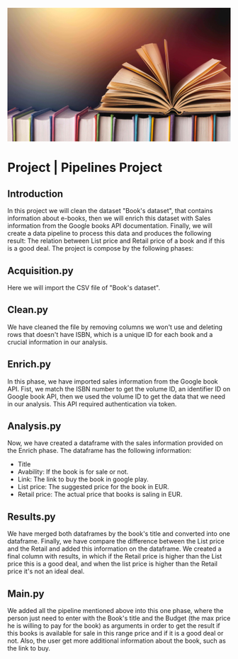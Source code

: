 ![](libros.jpg)

# Project | Pipelines Project

## Introduction

In this project we will clean the dataset "Book's dataset", that contains information about e-books, then we will enrich this dataset with Sales information from the Google books API documentation. Finally, we will create a data pipeline to process this data and produces the following result: The relation between List price and Retail price of a book and if this is a good deal. The project is compose by the following phases:

## Acquisition.py

Here we will import the CSV file of "Book's dataset". 

## Clean.py

We have cleaned the file by removing columns we won't use and deleting rows that doesn't have ISBN, which is a unique ID for each book and a crucial information in our analysis.


## Enrich.py

In this phase, we have imported sales information from the Google book API. Fist, we match the ISBN number to get the volume ID, an identifier ID on Google book API, then we used the volume ID to get the data that we need in our analysis. This API required authentication via token.

## Analysis.py

Now, we have created a dataframe with the sales information provided on the Enrich phase. The dataframe has the following information:

- Title
- Avability: If the book is for sale or not.
- Link: The link to buy the book in google play.
- List price: The suggested price for the book in EUR.
- Retail price: The actual price that books is saling in EUR.

## Results.py

We have merged both dataframes by the book's title and converted into one dataframe. Finally, we have compare the difference between the List price and the Retail and added this information on the dataframe. We created a final column with results, in which if the Retail price is higher than the List price this is a good deal, and when the list price is higher than the Retail price it's not an ideal deal.

## Main.py

We added all the pipeline mentioned above into this one phase, where the person just need to enter with the Book's title and the Budget (the max price he is willing to pay for the book) as arguments in order to get the result if this  books is available for sale in this range price and if it is a good deal or not. Also, the user get more additional information about the book, such as the link to buy. 

